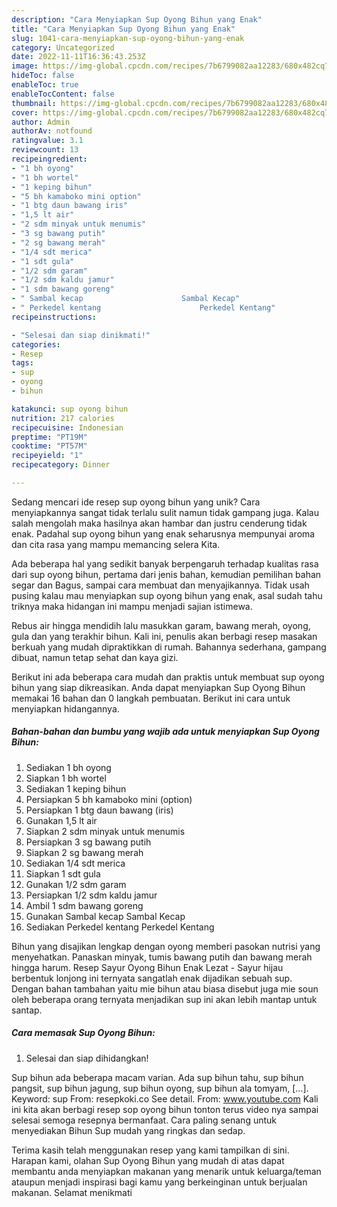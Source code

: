 ```yaml
---
description: "Cara Menyiapkan Sup Oyong Bihun yang Enak"
title: "Cara Menyiapkan Sup Oyong Bihun yang Enak"
slug: 1041-cara-menyiapkan-sup-oyong-bihun-yang-enak
category: Uncategorized
date: 2022-11-11T16:36:43.253Z
image: https://img-global.cpcdn.com/recipes/7b6799082aa12283/680x482cq70/sup-oyong-bihun-foto-resep-utama.jpg
hideToc: false
enableToc: true
enableTocContent: false
thumbnail: https://img-global.cpcdn.com/recipes/7b6799082aa12283/680x482cq70/sup-oyong-bihun-foto-resep-utama.jpg
cover: https://img-global.cpcdn.com/recipes/7b6799082aa12283/680x482cq70/sup-oyong-bihun-foto-resep-utama.jpg
author: Admin
authorAv: notfound
ratingvalue: 3.1
reviewcount: 13
recipeingredient:
- "1 bh oyong"
- "1 bh wortel"
- "1 keping bihun"
- "5 bh kamaboko mini option"
- "1 btg daun bawang iris"
- "1,5 lt air"
- "2 sdm minyak untuk menumis"
- "3 sg bawang putih"
- "2 sg bawang merah"
- "1/4 sdt merica"
- "1 sdt gula"
- "1/2 sdm garam"
- "1/2 sdm kaldu jamur"
- "1 sdm bawang goreng"
- " Sambal kecap                      Sambal Kecap"
- " Perkedel kentang                      Perkedel Kentang"
recipeinstructions:

- "Selesai dan siap dinikmati!"
categories:
- Resep
tags:
- sup
- oyong
- bihun

katakunci: sup oyong bihun 
nutrition: 217 calories
recipecuisine: Indonesian
preptime: "PT19M"
cooktime: "PT57M"
recipeyield: "1"
recipecategory: Dinner

---
```





Sedang mencari ide resep sup oyong bihun yang unik? Cara menyiapkannya sangat tidak terlalu sulit namun tidak gampang juga. Kalau salah mengolah maka hasilnya akan hambar dan justru cenderung tidak enak. Padahal sup oyong bihun yang enak seharusnya mempunyai aroma dan cita rasa yang mampu memancing selera Kita.





Ada beberapa hal yang sedikit banyak berpengaruh terhadap kualitas rasa dari sup oyong bihun, pertama dari jenis bahan, kemudian pemilihan bahan segar dan Bagus, sampai cara membuat dan menyajikannya. Tidak usah pusing kalau mau menyiapkan sup oyong bihun yang enak,      asal sudah tahu triknya maka hidangan ini mampu menjadi sajian istimewa.














Rebus air hingga mendidih lalu masukkan garam, bawang merah, oyong, gula dan yang terakhir bihun. Kali ini, penulis akan berbagi resep masakan berkuah yang mudah dipraktikkan di rumah. Bahannya sederhana, gampang dibuat, namun tetap sehat dan kaya gizi.






Berikut ini ada beberapa cara mudah dan praktis untuk membuat sup oyong bihun yang siap dikreasikan. Anda dapat menyiapkan Sup Oyong Bihun memakai 16 bahan dan 0 langkah pembuatan. Berikut ini cara untuk menyiapkan hidangannya.

<!--inarticleads1-->

##### Bahan-bahan dan bumbu yang wajib ada untuk menyiapkan Sup Oyong Bihun:

1. Sediakan 1 bh oyong
1. Siapkan 1 bh wortel
1. Sediakan 1 keping bihun
1. Persiapkan 5 bh kamaboko mini (option)
1. Persiapkan 1 btg daun bawang (iris)
1. Gunakan 1,5 lt air
1. Siapkan 2 sdm minyak untuk menumis
1. Persiapkan 3 sg bawang putih
1. Siapkan 2 sg bawang merah
1. Sediakan 1/4 sdt merica
1. Siapkan 1 sdt gula
1. Gunakan 1/2 sdm garam
1. Persiapkan 1/2 sdm kaldu jamur
1. Ambil 1 sdm bawang goreng
1. Gunakan  Sambal kecap                      Sambal Kecap
1. Sediakan  Perkedel kentang                      Perkedel Kentang


Bihun yang disajikan lengkap dengan oyong memberi pasokan nutrisi yang menyehatkan. Panaskan minyak, tumis bawang putih dan bawang merah hingga harum. Resep Sayur Oyong Bihun Enak Lezat - Sayur hijau berbentuk lonjong ini ternyata sangatlah enak dijadikan sebuah sup. Dengan bahan tambahan yaitu mie bihun atau biasa disebut juga mie soun oleh beberapa orang ternyata menjadikan sup ini akan lebih mantap untuk santap. 

<!--inarticleads2-->

##### Cara memasak Sup Oyong Bihun:


1. Selesai dan siap dihidangkan!

Sup bihun ada beberapa macam varian. Ada sup bihun tahu, sup bihun pangsit, sup bihun jagung, sup bihun oyong, sup bihun ala tomyam, […]. Keyword: sup From: resepkoki.co See detail. From: www.youtube.com Kali ini kita akan berbagi resep sop oyong bihun tonton terus video nya sampai selesai semoga resepnya bermanfaat. Cara paling senang untuk menyediakan Bihun Sup mudah yang ringkas dan sedap. 

Terima kasih telah menggunakan resep yang kami tampilkan di sini. Harapan kami, olahan Sup Oyong Bihun yang mudah di atas dapat membantu anda menyiapkan makanan yang menarik untuk keluarga/teman ataupun menjadi inspirasi bagi kamu yang berkeinginan untuk berjualan makanan. Selamat menikmati
